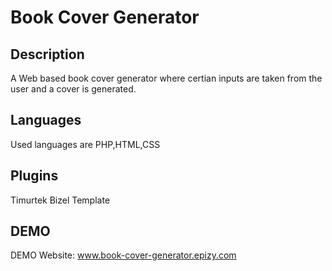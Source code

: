# Book Cover Generator

## Description
A Web based book cover generator where certian inputs are taken from the user and a cover is generated.

## Languages
Used languages are PHP,HTML,CSS

## Plugins
Timurtek Bizel Template

## DEMO
DEMO Website: www.book-cover-generator.epizy.com


